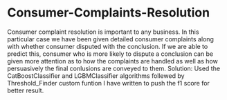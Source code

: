 # Consumer-Complaints-Resolution
Consumer complaint resolution is important to any business. In this particular case we have been given detailed
consumer complaints along with whether consumer disputed with the conclusion. If we are able to predict this,
consumer who is more likely to dispute a conclusion can be given more attention as to how the complaints are
handled as well as how persuasively the final conlusions are conveyed to them.
Solution: Used the CatBoostClassifier and LGBMClassifier algorithms follewed by Threshold_Finder custom funtion I have written to push the f1 score for better result.
